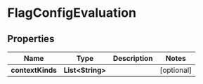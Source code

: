 

# FlagConfigEvaluation


## Properties

| Name | Type | Description | Notes |
|------------ | ------------- | ------------- | -------------|
|**contextKinds** | **List&lt;String&gt;** |  |  [optional] |



